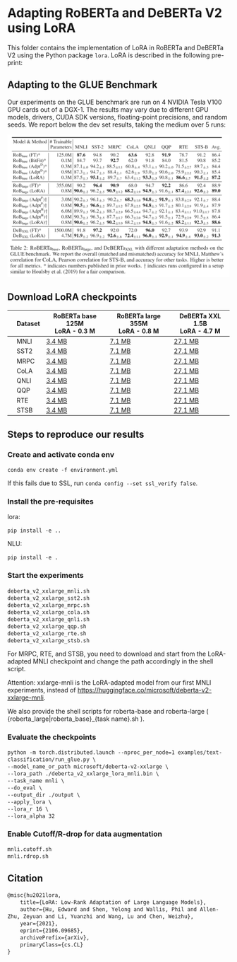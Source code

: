 # Adapting RoBERTa and DeBERTa V2 using LoRA

This folder contains the implementation of LoRA in RoBERTa and DeBERTa V2 using the Python package `lora`. LoRA is described in the following pre-print:

## Adapting to the GLUE Benchmark
Our experiments on the GLUE benchmark are run on 4 NVIDIA Tesla V100 GPU cards out of a DGX-1. The results may vary due to different GPU models, drivers, CUDA SDK versions, floating-point precisions, and random seeds. 
We report below the dev set results, taking the medium over 5 runs:

<p>
<img src="figures/LoRA_NLU.PNG" width="800" >
</p>


## Download LoRA checkpoints

|   | Dataset  | RoBERTa base 125M <br> LoRA - 0.3 M  | RoBERTa large 355M <br> LoRA - 0.8 M  | DeBERTa XXL 1.5B <br> LoRA - 4.7 M |
|---|----------|--------------------|----------------------|------------------|
|   | MNLI     |[3.4 MB](https://github.com/msft-edward/LoRA_private/releases/download/RoBERTa-base/roberta_base_lora_mnli.bin) |[7.1 MB](https://github.com/msft-edward/LoRA_private/releases/download/RoBERTa-large/roberta_large_lora_mnli.bin) |[27.1 MB](https://github.com/msft-edward/LoRA_private/releases/download/DeBERTa/deberta_v2_xxlarge_lora_mnli.bin) |
|   | SST2     |[3.4 MB](https://github.com/msft-edward/LoRA_private/releases/download/RoBERTa-base/roberta_base_lora_sst2.bin)  |[7.1 MB](https://github.com/msft-edward/LoRA_private/releases/download/RoBERTa-large/roberta_large_lora_sst2.bin)  |[27.1 MB](https://github.com/msft-edward/LoRA_private/releases/download/DeBERTa/deberta_v2_xxlarge_lora_mnli.bin)  |
|   | MRPC     |[3.4 MB](https://github.com/msft-edward/LoRA_private/releases/download/RoBERTa-base/roberta_base_lora_mrpc.bin)  |[7.1 MB](https://github.com/msft-edward/LoRA_private/releases/download/RoBERTa-large/roberta_large_lora_mrpc.bin)  |[27.1 MB](https://github.com/msft-edward/LoRA_private/releases/download/DeBERTa/deberta_v2_xxlarge_lora_mnli.bin)  |
|   | CoLA     |[3.4 MB](https://github.com/msft-edward/LoRA_private/releases/download/RoBERTa-base/roberta_base_lora_cola.bin)  |[7.1 MB](https://github.com/msft-edward/LoRA_private/releases/download/RoBERTa-large/roberta_large_lora_cola.bin)  |[27.1 MB](https://github.com/msft-edward/LoRA_private/releases/download/DeBERTa/deberta_v2_xxlarge_lora_mnli.bin)  |
|   | QNLI     |[3.4 MB](https://github.com/msft-edward/LoRA_private/releases/download/RoBERTa-base/roberta_base_lora_qnli.bin)  |[7.1 MB](https://github.com/msft-edward/LoRA_private/releases/download/RoBERTa-large/roberta_large_lora_qnli.bin)  |[27.1 MB](https://github.com/msft-edward/LoRA_private/releases/download/DeBERTa/deberta_v2_xxlarge_lora_mnli.bin)  |
|   | QQP      |[3.4 MB](https://github.com/msft-edward/LoRA_private/releases/download/RoBERTa-base/roberta_base_lora_qqp.bin)  |[7.1 MB](https://github.com/msft-edward/LoRA_private/releases/download/RoBERTa-large/roberta_large_lora_qqp.bin)  |[27.1 MB](https://github.com/msft-edward/LoRA_private/releases/download/DeBERTa/deberta_v2_xxlarge_lora_mnli.bin)  |
|   | RTE      |[3.4 MB](https://github.com/msft-edward/LoRA_private/releases/download/RoBERTa-base/roberta_base_lora_rte.bin)  |[7.1 MB](https://github.com/msft-edward/LoRA_private/releases/download/RoBERTa-large/roberta_large_lora_rte.bin)  |[27.1 MB](https://github.com/msft-edward/LoRA_private/releases/download/DeBERTa/deberta_v2_xxlarge_lora_mnli.bin)  |
|   | STSB     |[3.4 MB](https://github.com/msft-edward/LoRA_private/releases/download/RoBERTa-base/roberta_base_lora_stsb.bin)  |[7.1 MB](https://github.com/msft-edward/LoRA_private/releases/download/RoBERTa-large/roberta_large_lora_stsb.bin)  |[27.1 MB](https://github.com/msft-edward/LoRA_private/releases/download/DeBERTa/deberta_v2_xxlarge_lora_mnli.bin)  |

## Steps to reproduce our results
### Create and activate conda env
```console
conda env create -f environment.yml
```
If this fails due to SSL, run `conda config --set ssl_verify false`.
### Install the pre-requisites
lora:
```console
pip install -e ..
```
NLU:
```console
pip install -e .
```
### Start the experiments
```console
deberta_v2_xxlarge_mnli.sh
deberta_v2_xxlarge_sst2.sh
deberta_v2_xxlarge_mrpc.sh
deberta_v2_xxlarge_cola.sh
deberta_v2_xxlarge_qnli.sh
deberta_v2_xxlarge_qqp.sh
deberta_v2_xxlarge_rte.sh
deberta_v2_xxlarge_stsb.sh
```
For MRPC, RTE, and STSB, you need to download and start from the LoRA-adapted MNLI checkpoint and change the path accordingly in the shell script.

Attention: xxlarge-mnli is the LoRA-adapted model from our first MNLI experiments, instead of https://huggingface.co/microsoft/deberta-v2-xxlarge-mnli.

We also provide the shell scripts for roberta-base and roberta-large ( {roberta_large|roberta_base}_{task name}.sh ).

### Evaluate the checkpoints
```console
python -m torch.distributed.launch --nproc_per_node=1 examples/text-classification/run_glue.py \
--model_name_or_path microsoft/deberta-v2-xxlarge \
--lora_path ./deberta_v2_xxlarge_lora_mnli.bin \
--task_name mnli \
--do_eval \
--output_dir ./output \
--apply_lora \
--lora_r 16 \
--lora_alpha 32
```

### Enable Cutoff/R-drop for data augmentation
```console
mnli.cutoff.sh
mnli.rdrop.sh
```

## Citation
```
@misc{hu2021lora,
    title={LoRA: Low-Rank Adaptation of Large Language Models},
    author={Hu, Edward and Shen, Yelong and Wallis, Phil and Allen-Zhu, Zeyuan and Li, Yuanzhi and Wang, Lu and Chen, Weizhu},
    year={2021},
    eprint={2106.09685},
    archivePrefix={arXiv},
    primaryClass={cs.CL}
}
```
